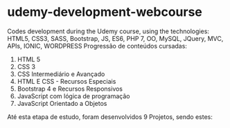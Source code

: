 # udemy-development-webcourse
Codes development during the Udemy course, using the technologies: HTML5, CSS3, SASS, Bootstrap, JS, ES6, PHP 7, OO, MySQL, JQuery, MVC, APIs, IONIC, WORDPRESS
 Progressão de conteúdos cursadas:
 1) HTML 5
 2) CSS 3
 3) CSS Intermediário e Avançado
 4) HTML E CSS - Recursos Especiais
 5) Bootstrap 4 e Recursos Responsivos
 6) JavaScript com lógica de programação
 7) JavaScript Orientado a Objetos
 
 Até esta etapa de estudo, foram desenvolvidos 9 Projetos, sendo estes:
